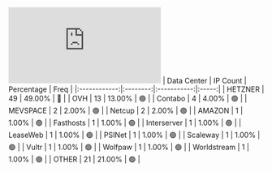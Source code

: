 ![Diagramm](https://github.com/obajay/StateSync-snapshots/blob/main/Projects/Jackal/1/README.md)
| Data Center | IP Count | Percentage | Freq |
|:------------:|:--------:|:-----------:|:-----:|
| HETZNER | 49 | 49.00% | 🔴 |
| OVH | 13 | 13.00% | 🟢 |
| Contabo | 4 | 4.00% | 🟢 |
| MEVSPACE | 2 | 2.00% | 🟢 |
| Netcup | 2 | 2.00% | 🟢 |
| AMAZON | 1 | 1.00% | 🟢 |
| Fasthosts | 1 | 1.00% | 🟢 |
| Interserver | 1 | 1.00% | 🟢 |
| LeaseWeb | 1 | 1.00% | 🟢 |
| PSINet | 1 | 1.00% | 🟢 |
| Scaleway | 1 | 1.00% | 🟢 |
| Vultr | 1 | 1.00% | 🟢 |
| Wolfpaw | 1 | 1.00% | 🟢 |
| Worldstream | 1 | 1.00% | 🟢 |
| OTHER | 21 | 21.00% | 🟢 |
